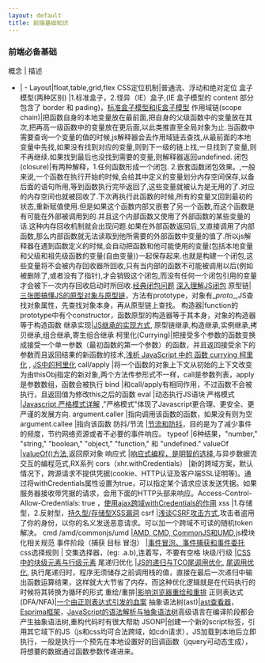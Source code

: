 ```yaml
---
layout: default
title: 前端基础知识
---
```


### 前端必备基础

概念 | 描述
- | -
Layout|float,table,grid,flex
CSS定位机制|普通流、浮动和绝对定位
盒子模型(两种区别)            |1.标准盒子，2.怪异（IE）盒子,(IE 盒子模型的 content 部分包含了 border 和 pading)，[标准盒子模型和IE盒子模型](http://blog.csdn.net/zyuzixiao/article/details/18733463)
作用域链(scope chain)|把函数自身的本地变量放在最前面,把自身的父级函数中的变量放在其次,把再高一级函数中的变量放在更后面,以此类推直至全局对象为止.当函数中需要查询一个变量的值的时候,js解释器会去作用域链去查找,从最前面的本地变量中先找,如果没有找到对应的变量,则到下一级的链上找,一旦找到了变量,则不再继续.如果找到最后也没找到需要的变量,则解释器返回undefined.
闭包(closure)|有两种解释，1.任何函数形成一个闭包. 2.嵌套函数闭包效果。,一般来说,一个函数在执行开始的时候,会给其中定义的变量划分内存空间保存,以备后面的语句所用,等到函数执行完毕返回了,这些变量就被认为是无用的了.对应的内存空间也就被回收了.下次再执行此函数的时候,所有的变量又回到最初的状态,重新赋值使用.但是如果这个函数内部又嵌套了另一个函数,而这个函数是有可能在外部被调用到的.并且这个内部函数又使用了外部函数的某些变量的话.这种内存回收机制就会出现问题.如果在外部函数返回后,又直接调用了内部函数,那么内部函数就无法读取到他所需要的外部函数中变量的值了.所以js解释器在遇到函数定义的时候,会自动把函数和他可能使用的变量(包括本地变量和父级和祖先级函数的变量(自由变量))一起保存起来.也就是构建一个闭包,这些变量将不会被内存回收器所回收,只有当内部的函数不可能被调用以后(例如被删除了,或者没有了指针),才会销毁这个闭包,而没有任何一个闭包引用的变量才会被下一次内存回收启动时所回收.[经典闭包问题](http://www.cnblogs.com/cabbage/p/4519346.html) [深入理解JS闭包](http://www.cnblogs.com/uedt/archive/2010/10/28/1863389.html)
原型链|[三张图搞懂JS的原型对象与原型链](http://www.cnblogs.com/shuiyi/p/5305435.html)，方法有prototype，对象有\__proto__,JS查找对象属性，先查找对象本身，再从原型链上查找。
构造器|function的prototype中有个constructor，函数原型的构造器等于其本身，对象的构造器等于构造函数
继承实现|[JS继承的实现方式](http://www.cnblogs.com/humin/p/4556820.html), 原型链继承,构造继承,实例继承,拷贝继承,组合继承,寄生组合继承
柯里化(Currying)|把接受多个参数的函数变换成接受一个单一参数（最初函数的第一个参数）的函数，并且返回接受余下的参数而且返回结果的新函数的技术,[浅析 JavaScript 中的 函数 currying 柯里化](http://www.cnblogs.com/zztt/p/4142891.html) , [JS中的柯里化](http://www.zhangxinxu.com/wordpress/2013/02/js-currying/)
call/apply                    |将一个函数的对象上下文从初始的上下文改变为由thisObj指定的新对象,两个方法传参形式不一样，call是参数列表，apply是参数数组，函数会被执行
bind                          |和call/apply有相同作用，不过函数不会被执行，且返回值为修改this之后的函数
eval                          |动态执行JS语块
严格模式                      |[Javascript 严格模式详解](http://www.ruanyifeng.com/blog/2013/01/javascript_strict_mode.html) ,"严格模式"体现了Javascript更合理、更安全、更严谨的发展方向.
argument.caller               |指向调用该函数的函数，如果没有则为空
argument.callee               |指向该函数
防抖/节流                          |[节流和防抖](https://segmentfault.com/a/1190000002764479)，目的是为了减少事件的频度，节约网络资源或者不必要的事件响应。
typeof                        |6种结果，"number," "string," "boolean," "object," "function," 和 "undefined."
valueOf                       |[valueOf()方法](http://www.cnblogs.com/xiaohuochai/p/5560276.html),返回原对象
响应式                        |[响应式编程，是明智的选择](http://www.cnblogs.com/android-blogs/p/5586395.html),与异步数据流交互的编程范式,RX系列
cors（xhr.withCredentials）   |新的跨域方案，默认情况下，跨源请求不提供凭据(cookie、HTTP认证及客户端SSL证明等)。通过将withCredentials属性设置为true，可以指定某个请求应该发送凭据。如果服务器接收带凭据的请求，会用下面的HTTP头部来响应。Access-Control-Allow-Credentials: true ，[使用ajax跨域withCredentials的作用](http://blog.sina.com.cn/s/blog_687e21950101gpoj.html)
xss                           |1.存储型，2.反射型，[持久型/存储型XSS漏洞](http://www.cnblogs.com/edi-kai/p/4939896.html)
csrf                          |[浅谈CSRF攻击方式](http://www.cnblogs.com/hyddd/archive/2009/04/09/1432744.html),攻击者盗用了你的身份，以你的名义发送恶意请求。可以加一个跨域不可读的随机token解决。
cmd /amd/commonjs/umd                      |[AMD, CMD, CommonJS和UMD](https://segmentfault.com/a/1190000004873947),js模块化相关规范
事件阶段（捕获 目标 冒泡）    |[事件冒泡、事件捕获和事件委托](https://www.cnblogs.com/Chen-XiaoJun/p/6210987.html)
css选择规则                   | 交集选择器，(eg:  .a.b),连着写，不要有空格
块级/行级                     |[CSS中的块级元素与行级元素](http://www.cnblogs.com/phoenix-Chen/p/5262650.html)
尾递归优化                    |[JS的递归与TCO尾调用优化](https://segmentfault.com/a/1190000004018047), [尾调用优化](http://www.ruanyifeng.com/blog/2015/04/tail-call.html), 执行尾递归时，程序无须储存之前调用栈的值，直接在最后一次递归中输出函数运算结果，这样就大大节省了内存，而这种优化逻辑就是在代码执行的时候将其转换为循环的形式
重绘/重排|[影响浏览器重绘和重排](http://www.cnblogs.com/yuri2016/p/6542625.html)
正则表达式(DFA/NFA)|[一个由正则表达式引发的血案](http://mp.weixin.qq.com/s/OtVRL37CNt_d5yEJPzzBzg)
抽象语法树(ast)|[ast查看器](http://resources.jointjs.com/demos/javascript-ast)，[Esprima框架](http://esprima.org/)，[JavaScript的语法解析与抽象语法树](http://blog.csdn.net/yulinlin_fei/article/details/46828967)高级语言在编译阶段都会产生抽象语法树,重构代码时有很大帮助
JSONP|创建一个新的script标签，引用其它域下的JS（js和css均可合法跨域，如cdn请求），JS加载到本地后立即执行，一般是执行一个预先在本地设置好的回调函数（jquery可动态生成），将想要的数据通过函数参数传递进来。
